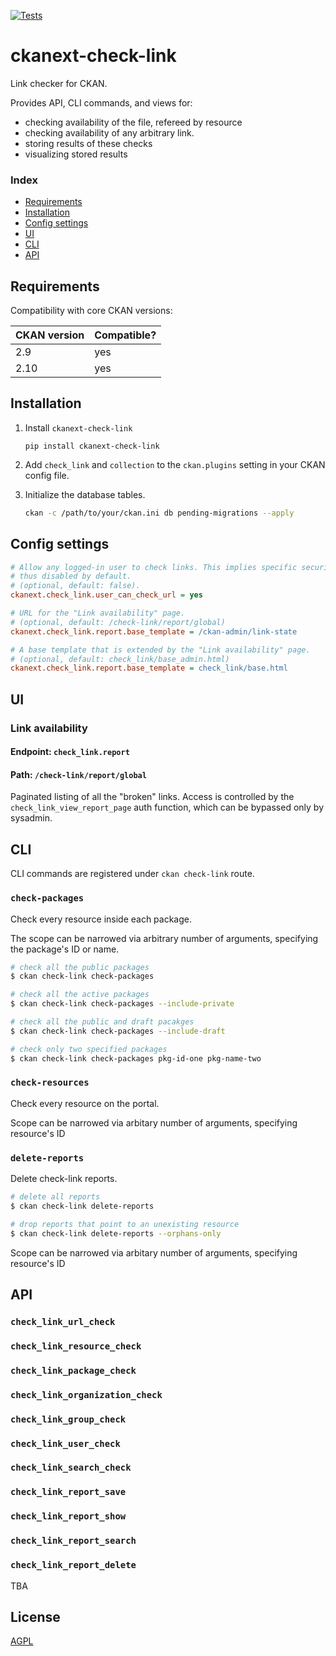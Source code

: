 [![Tests](https://github.com/DataShades/ckanext-check-link/workflows/Tests/badge.svg?branch=main)](https://github.com/DataShades/ckanext-check-link/actions)

# ckanext-check-link

Link checker for CKAN.

Provides API, CLI commands, and views for:

* checking availability of the file, refereed by resource
* checking availability of any arbitrary link.
* storing results of these checks
* visualizing stored results

<!-- * downloading a report based on the stored results -->

### Index

* [Requirements](#requirements)
* [Installation](#installation)
* [Config settings](#config-settings)
* [UI](#ui)
* [CLI](#cli)
* [API](#api)

## Requirements

Compatibility with core CKAN versions:

| CKAN version | Compatible? |
|--------------|-------------|
| 2.9          | yes         |
| 2.10         | yes         |

## Installation

1. Install `ckanext-check-link`
   ```
   pip install ckanext-check-link
   ```

2. Add `check_link` and `collection` to the `ckan.plugins` setting in your CKAN config file.

3. Initialize the database tables.
    ```sh
    ckan -c /path/to/your/ckan.ini db pending-migrations --apply
    ```

## Config settings

```ini
# Allow any logged-in user to check links. This implies specific security issues,
# thus disabled by default.
# (optional, default: false).
ckanext.check_link.user_can_check_url = yes

# URL for the "Link availability" page.
# (optional, default: /check-link/report/global)
ckanext.check_link.report.base_template = /ckan-admin/link-state

# A base template that is extended by the "Link availability" page.
# (optional, default: check_link/base_admin.html)
ckanext.check_link.report.base_template = check_link/base.html

```

## UI

### Link availability
#### Endpoint: `check_link.report`
#### Path: `/check-link/report/global`

Paginated listing of all the "broken" links. Access is controlled by the
`check_link_view_report_page` auth function, which can be bypassed only by
sysadmin.

## CLI

CLI commands are registered under `ckan check-link` route.


### `check-packages`

Check every resource inside each package.

The scope can be narrowed via arbitrary number of arguments, specifying the package's ID or name.

```sh
# check all the public packages
$ ckan check-link check-packages

# check all the active packages
$ ckan check-link check-packages --include-private

# check all the public and draft pacakges
$ ckan check-link check-packages --include-draft

# check only two specified packages
$ ckan check-link check-packages pkg-id-one pkg-name-two

```

### `check-resources`
Check every resource on the portal.

Scope can be narrowed via arbitary number of arguments, specifying resource's ID

### `delete-reports`
Delete check-link reports.

```sh
# delete all reports
$ ckan check-link delete-reports

# drop reports that point to an unexisting resource
$ ckan check-link delete-reports --orphans-only
```

Scope can be narrowed via arbitary number of arguments, specifying resource's ID

## API

### `check_link_url_check`
### `check_link_resource_check`
### `check_link_package_check`
### `check_link_organization_check`
### `check_link_group_check`
### `check_link_user_check`
### `check_link_search_check`

### `check_link_report_save`
### `check_link_report_show`
### `check_link_report_search`
### `check_link_report_delete`

TBA

## License

[AGPL](https://www.gnu.org/licenses/agpl-3.0.en.html)
